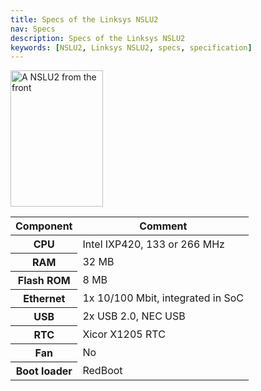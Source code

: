 ```yaml
---
title: Specs of the Linksys NSLU2
nav: Specs
description: Specs of the Linksys NSLU2
keywords: [NSLU2, Linksys NSLU2, specs, specification]
---
```


<div class="right">
<img src = "../images/r_nslu2_front.jpg" class="border" alt="A NSLU2 from the front" width="148" height="218" />
</div>

<p>

<table class="table table-hover">

<thead>
<tr>
<th>Component</th>
<th>Comment</th>
</tr>
</thead>

<tbody>
<tr>
<th>CPU</th>
<td>Intel IXP420, 133 or 266 MHz</td>
</tr>

<tr>
<th>RAM</th>
<td>32 MB</td>
</tr>

<tr>
<th>Flash ROM</th>
<td>8 MB</td>
</tr>

<tr>
<th>Ethernet</th>
<td>1x 10/100 Mbit, integrated in SoC</td>
</tr>

<tr>
<th>USB</th>
<td>2x USB 2.0, NEC USB</td>
</tr>

<tr>
<th>RTC</th>
<td>Xicor X1205 RTC</td>
</tr>

<tr>
<th>Fan</th>
<td>No</td>
</tr>

<tr>
<th>Boot loader</th>
<td>RedBoot</td>
</tr>
</tbody>

</table>


